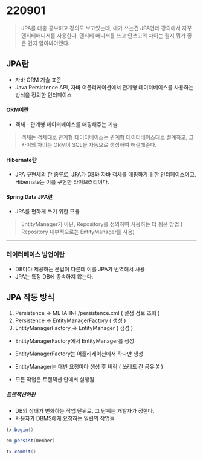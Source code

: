 220901
=========

> JPA를 대충 공부하고 강의도 보고있는데, 내가 쓰는건 JPA인데 강의에서 자꾸 엔티티매니저를 사용한다.
엔티티 매니저를 쓰고 안쓰고의 차이는 뭔지 뭐가 좋은 건지 알아봐야겠다.

## JPA란

* 자바 ORM 기술 표준
* Java Persistence API, 자바 어플리케이션에서 관계형 데이터베이스를 사용하는 방식을 정의한 인터페이스

#### ORM이란
* 객체 - 관계형 데이터베이스를 매핑해주는 기술

> 객체는 객체대로 관계형 데이터베이스는 관계형 데이터베이스대로 설계하고, 그 사이의 차이는 ORM이 SQL을 자동으로 생성하여 해결해준다.

#### Hibernate란

* JPA 구현체의 한 종류로, JPA가 DB와 자바 객체를 매핑하기 위한 인터페이스이고, Hibernate는 이를 구현한 라이브러리이다.

#### Spring Data JPA란

* JPA를 편하게 쓰기 위한 모듈

> EntityManager가 아닌, Repository를 정의하여 사용하는 더 쉬운 방법 ( Repository 내부적으로는 EntityManager를 사용) 


-----

### 데이터베이스 방언이란

* DB마다 제공하는 문법이 다른데 이를 JPA가 번역해서 사용
* JPA는 특정 DB에 종속하지 않는다.

## JPA 작동 방식

1. Persistence -> META-INF/persistence.xml ( 설정 정보 조회 )
2. Persistence -> EntityManagerFactory ( 생성 )
3. EntityManagerFactory -> EntityManager ( 생성 )

* EntityManagerFactory에서 EntityManager를 생성
* EntityManagerFactory는 어플리케이션에서 하나만 생성
* EntityManager는 매번 요청마다 생성 후 버림 ( 쓰레드 간 공유 X )

* 모든 작업은 트랜잭션 안에서 실행됨

##### 트랜잭션이란

* DB의 상태가 변화하는 작업 단위로, 그 단위는 개발자가 정한다.
* 사용자가 DBMS에게 요청하는 일련의 작업들

```java 
tx.begin()

em.persist(member)

tx.commit()
```











